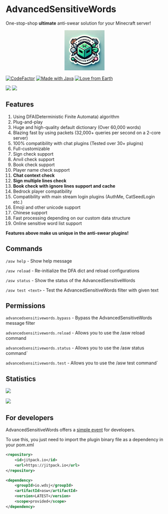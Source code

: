 # AdvancedSensitiveWords
One-stop-shop **ultimate** anti-swear solution for your Minecraft server!
<p align="center">
  <img src="logo.webp" alt="logo" width="128" height="128"/>
</p>

[![CodeFactor](https://www.codefactor.io/repository/github/hahawth/advancedsensitivewords/badge)](https://www.codefactor.io/repository/github/hahawth/advancedsensitivewords)
[![Made with Java](https://img.shields.io/badge/Made%20with-Java-blue.svg)](https://www.java.com/)
[![Love from Earth](https://img.shields.io/badge/Love%20%E2%9D%A4%EF%B8%8F-red.svg?v=202007241736)](https://github.com/hahawth/AdvancedSensitiveWords/stargazers)

[![](https://img.shields.io/github/downloads/HaHaWTH/AdvancedSensitiveWords/total?style=for-the-badge)](https://github.com/HaHaWTH/AdvancedSensitiveWords/releases) [![](https://img.shields.io/github/license/HaHaWTH/AdvancedSensitiveWords?style=for-the-badge)](https://github.com/HaHaWTH/AdvancedSensitiveWords/blob/master/LICENSE) 

## Features
1. Using DFA(Deterministic Finite Automata) algorithm
2. Plug-and-play
3. Huge and high-quality default dictionary (Over 60,000 words)
4. Blazing fast by using packets (32,000+ queries per second on a 2-core server)
5. 100% compatibility with chat plugins (Tested over 30+ plugins)
6. Full-customizable
7. Sign check support
8. Anvil check support
9. Book check support
10. Player name check support
11. **Chat context check**
12. **Sign multiple lines check**
13. **Book check with ignore lines support and cache**
14. Bedrock player compatibility
15. Compatibility with main stream login plugins (AuthMe, CatSeedLogin etc.)
16. Emoji and other unicode support
17. Chinese support
18. Fast processing depending on our custom data structure
19. Online sensitive word list support

**Features above make us unique in the anti-swear plugins!**

## Commands

`/asw help` - Show help message

`/asw reload` - Re-initialize the DFA dict and reload configurations

`/asw status` - Show the status of the AdvancedSensitiveWords

`/asw test <text>` - Test the AdvancedSensitiveWords filter with given text

## Permissions

`advancedsensitivewords.bypass` - Bypass the AdvancedSensitiveWords message filter

`advancedsensitivewords.reload` - Allows you to use the /asw reload command

`advancedsensitivewords.status` - Allows you to use the /asw status command`

`advancedsensitivewords.test` - Allows you to use the /asw test command`

## Statistics
[![](https://img.shields.io/bstats/servers/20661?label=Spigot%20Servers&style=for-the-badge)](https://bstats.org/plugin/bukkit/AdvancedSensitiveWords/20661)

[![](https://img.shields.io/bstats/players/20661?label=Online%20Players&style=for-the-badge)](https://bstats.org/plugin/bukkit/AdvancedSensitiveWords/20661)

## For developers
AdvancedSensitiveWords offers a [simple event](./src/main/java/io/wdsj/asw/event/ASWFilterEvent.java) for developers.

To use this, you just need to import the plugin binary file as a dependency in your pom.xml
```xml
<repository>
    <id>jitpack.io</id>
    <url>https://jitpack.io</url>
</repository>
```

```xml
<dependency>
    <groupId>io.wdsj</groupId>
    <artifactId>asw</artifactId>
    <version>LATEST</version>
    <scope>provided</scope>
</dependency>
```
